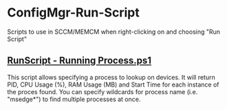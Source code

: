 # ConfigMgr-Run-Script
Scripts to use in SCCM/MEMCM when right-clicking on and choosing "Run Script"

## [RunScript - Running Process.ps1](RunScript%20-%20Running%20Process.ps1)
This script allows specifying a process to lookup on devices. It will return PID, CPU Usage (%), RAM Usage (MB) and Start Time for each instance of the proces found. 
You can specify wildcards for process name (i.e. "msedge*") to find multiple processes at once. 
